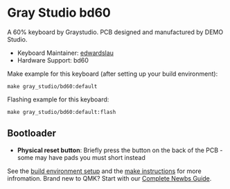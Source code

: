 # Gray Studio bd60

 A 60% keyboard by Graystudio. PCB designed and manufactured by DEMO Studio.

 * Keyboard Maintainer: [edwardslau](https://github.com/edwardslau)
 * Hardware Support: bd60

 Make example for this keyboard (after setting up your build environment):

 	make gray_studio/bd60:default

 Flashing example for this keyboard:

 	make gray_studio/bd60:default:flash

## Bootloader

* **Physical reset button**: Briefly press the button on the back of the PCB - some may have pads you must short instead

See the [build environment setup](https://docs.qmk.fm/#/getting_started_build_tools) and the [make instructions](https://docs.qmk.fm/#/getting_started_make_guide) for more infromation. Brand new to QMK? Start with our [Complete Newbs Guide](https://docs.qmk.fm/#/newbs).
